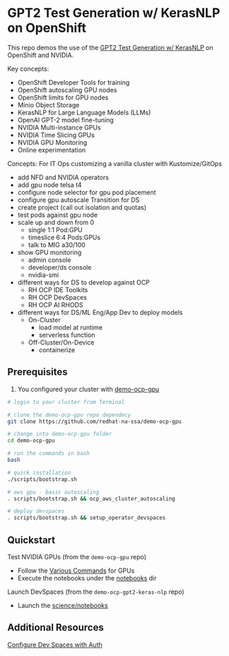 # GPT2 Test Generation w/ KerasNLP on OpenShift

This repo demos the use of the [GPT2 Test Generation w/ KerasNLP](https://keras.io/examples/generative/gpt2_text_generation_with_kerasnlp/)
on OpenShift and NVIDIA.

Key concepts:

- OpenShift Developer Tools for training
- OpenShift autoscaling GPU nodes
- OpenShift limits for GPU nodes
- Minio Object Storage
- KerasNLP for Large Language Models (LLMs)
- OpenAI GPT-2 model fine-tuning
- NVIDIA Multi-instance GPUs
- NVIDIA Time Slicing GPUs
- NVIDIA GPU Monitoring
- Online experimentation

Concepts:
For IT Ops customizing a vanilla cluster with Kustomize/GitOps

- add NFD and NVIDIA operators
- add gpu node telsa t4
- configure node selector for gpu pod placement
- configure gpu autoscale
Transition for DS
- create project (call out isolation and quotas)
- test pods against gpu node
- scale up and down from 0
  - single 1:1 Pod:GPU
  - timeslice 6:4 Pods:GPUs
  - talk to MIG a30/100
- show GPU monitoring
  - admin console
  - developer/ds console
  - nvidia-smi
- different ways for DS to develop against OCP
  - RH OCP IDE Toolkits
  - RH OCP DevSpaces
  - RH OCP AI RHODS
- different ways for DS/ML Eng/App Dev to deploy models
  - On-Cluster
    - load model at runtime
    - serverless function
  - Off-Cluster/On-Device
    - containerize

## Prerequisites

1. You configured your cluster with [demo-ocp-gpu](https://github.com/redhat-na-ssa/demo-ocp-gpu)

```bash
# login to your cluster from Terminal

# clone the demo-ocp-gpu repo dependecy
git clone https://github.com/redhat-na-ssa/demo-ocp-gpu

# change into demo-ocp-gpu folder
cd demo-ocp-gpu

# run the commands in bash
bash

# quick installation
./scripts/bootstrap.sh

# aws gpu - basic autoscaling
. scripts/bootstrap.sh && ocp_aws_cluster_autoscaling

# deploy devspaces
. scripts/bootstrap.sh && setup_operator_devspaces
```

## Quickstart

Test NVIDIA GPUs (from the `demo-ocp-gpu` repo)

- Follow the [Various Commands](https://github.com/redhat-na-ssa/demo-ocp-gpu/tree/main#various-commands) for GPUs
- Execute the notebooks under the [notebooks](https://github.com/redhat-na-ssa/demo-ocp-gpu/tree/main/notebooks) dir

Launch DevSpaces (from the `demo-ocp-gpt2-keras-nlp` repo)

- Launch the [science/notebooks](science/notebooks)

## Additional Resources

[Configure Dev Spaces with Auth](https://eclipse.dev/che/docs/stable/end-user-guide/using-a-git-provider-access-token/)
